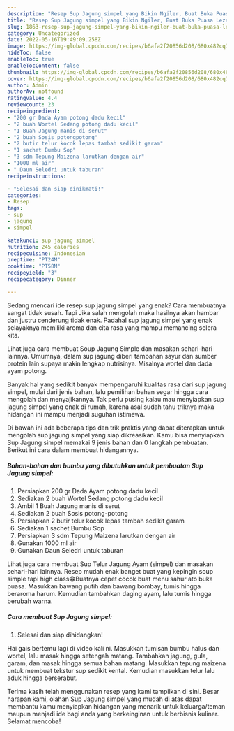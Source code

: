 ```yaml
---
description: "Resep Sup Jagung simpel yang Bikin Ngiler, Buat Buka Puasa Lezat"
title: "Resep Sup Jagung simpel yang Bikin Ngiler, Buat Buka Puasa Lezat"
slug: 1863-resep-sup-jagung-simpel-yang-bikin-ngiler-buat-buka-puasa-lezat
category: Uncategorized
date: 2022-05-16T19:49:09.258Z
image: https://img-global.cpcdn.com/recipes/b6afa2f20856d208/680x482cq70/sup-jagung-simpel-foto-resep-utama.jpg
hideToc: false
enableToc: true
enableTocContent: false
thumbnail: https://img-global.cpcdn.com/recipes/b6afa2f20856d208/680x482cq70/sup-jagung-simpel-foto-resep-utama.jpg
cover: https://img-global.cpcdn.com/recipes/b6afa2f20856d208/680x482cq70/sup-jagung-simpel-foto-resep-utama.jpg
author: Admin
authorAv: notfound
ratingvalue: 4.4
reviewcount: 23
recipeingredient:
- "200 gr Dada Ayam potong dadu kecil"
- "2 buah Wortel Sedang potong dadu kecil"
- "1 Buah Jagung manis di serut"
- "2 buah Sosis potongpotong"
- "2 butir telur kocok lepas tambah sedikit garam"
- "1 sachet Bumbu Sop"
- "3 sdm Tepung Maizena larutkan dengan air"
- "1000 ml air"
- " Daun Seledri untuk taburan"
recipeinstructions:

- "Selesai dan siap dinikmati!"
categories:
- Resep
tags:
- sup
- jagung
- simpel

katakunci: sup jagung simpel 
nutrition: 245 calories
recipecuisine: Indonesian
preptime: "PT24M"
cooktime: "PT58M"
recipeyield: "3"
recipecategory: Dinner

---
```



Sedang mencari ide resep sup jagung simpel yang enak? Cara membuatnya sangat tidak susah. Tapi Jika salah mengolah maka hasilnya akan hambar dan justru cenderung tidak enak. Padahal sup jagung simpel yang enak selayaknya memiliki aroma dan cita rasa yang mampu memancing selera kita.


Lihat juga cara membuat Soup Jagung Simple dan masakan sehari-hari lainnya. Umumnya, dalam sup jagung diberi tambahan sayur dan sumber protein lain supaya makin lengkap nutrisinya. Misalnya wortel dan dada ayam potong.

Banyak hal yang sedikit banyak mempengaruhi kualitas rasa dari sup jagung simpel, mulai dari jenis bahan, lalu pemilihan bahan segar hingga cara mengolah dan menyajikannya. Tak perlu pusing kalau mau menyiapkan sup jagung simpel yang enak di rumah, karena asal sudah tahu triknya maka hidangan ini mampu menjadi suguhan istimewa.


Di bawah ini ada beberapa tips dan trik praktis yang dapat diterapkan untuk mengolah sup jagung simpel yang siap dikreasikan. Kamu bisa menyiapkan Sup Jagung simpel memakai 9 jenis bahan dan 0 langkah pembuatan. Berikut ini cara dalam membuat hidangannya.

<!--inarticleads1-->

##### Bahan-bahan dan bumbu yang dibutuhkan untuk pembuatan Sup Jagung simpel:

1. Persiapkan 200 gr Dada Ayam potong dadu kecil
1. Sediakan 2 buah Wortel Sedang potong dadu kecil
1. Ambil 1 Buah Jagung manis di serut
1. Sediakan 2 buah Sosis potong-potong
1. Persiapkan 2 butir telur kocok lepas tambah sedikit garam
1. Sediakan 1 sachet Bumbu Sop
1. Persiapkan 3 sdm Tepung Maizena larutkan dengan air
1. Gunakan 1000 ml air
1. Gunakan  Daun Seledri untuk taburan


Lihat juga cara membuat Sup Telur Jagung Ayam (simpel) dan masakan sehari-hari lainnya. Resep mudah enak banget buat yang kepingin soup simple tapi high class😁Buatnya cepet cocok buat menu sahur ato buka puasa. Masukkan bawang putih dan bawang bombay, tumis hingga beraroma harum. Kemudian tambahkan daging ayam, lalu tumis hingga berubah warna. 

<!--inarticleads2-->

##### Cara membuat Sup Jagung simpel:


1. Selesai dan siap dihidangkan!

Hai gais bertemu lagi di video kali ni. Masukkan tumisan bumbu halus dan wortel, lalu masak hingga setengah matang. Tambahkan jagung, gula, garam, dan masak hingga semua bahan matang. Masukkan tepung maizena untuk membuat tekstur sup sedikit kental. Kemudian masukkan telur lalu aduk hingga berserabut. 

Terima kasih telah menggunakan resep yang kami tampilkan di sini. Besar harapan kami, olahan Sup Jagung simpel yang mudah di atas dapat membantu kamu menyiapkan hidangan yang menarik untuk keluarga/teman maupun menjadi ide bagi anda yang berkeinginan untuk berbisnis kuliner. Selamat mencoba!
